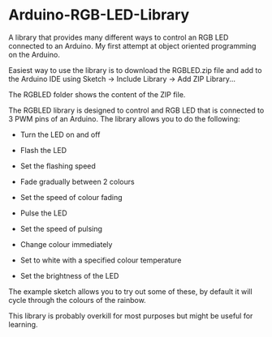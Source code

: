 # Arduino-RGB-LED-Library
A library that provides many different ways to control an RGB LED connected to an Arduino.  My first attempt at object oriented programming on the Arduino.

Easiest way to use the library is to download the RGBLED.zip file and add to the Arduino IDE using Sketch -> Include Library -> Add ZIP Library...

The RGBLED folder shows the content of the ZIP file.

The RGBLED library is designed to control and RGB LED that is connected to 3 PWM pins of an Arduino.  The library allows you to do the following:

 - Turn the LED on and off
 
 - Flash the LED
 
 - Set the flashing speed
 
 - Fade gradually between 2 colours
 
 - Set the speed of colour fading
 
 - Pulse the LED
 
 - Set the speed of pulsing
 
 - Change colour immediately
 
 - Set to white with a specified colour temperature
 
 - Set the brightness of the LED
 
The example sketch allows you to try out some of these, by default it will cycle through the colours of the rainbow.

This library is probably overkill for most purposes but might be useful for learning.
